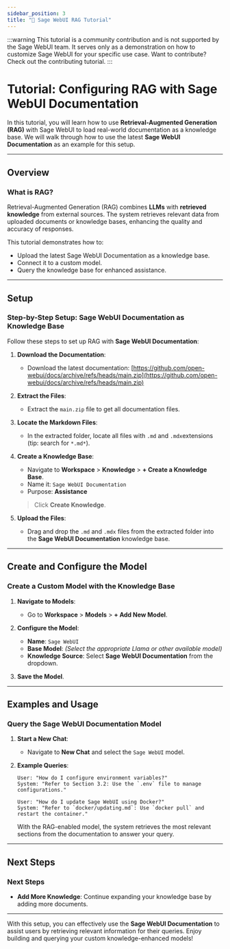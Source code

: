 ```yaml
---
sidebar_position: 3
title: "🔎 Sage WebUI RAG Tutorial"
---
```


:::warning
This tutorial is a community contribution and is not supported by the Sage WebUI team. It serves only as a demonstration on how to customize Sage WebUI for your specific use case. Want to contribute? Check out the contributing tutorial.
:::

# Tutorial: Configuring RAG with Sage WebUI Documentation

In this tutorial, you will learn how to use **Retrieval-Augmented Generation (RAG)** with Sage WebUI to load real-world documentation as a knowledge base. We will walk through how to use the latest **Sage WebUI Documentation** as an example for this setup.

---

## Overview

### What is RAG?

Retrieval-Augmented Generation (RAG) combines **LLMs** with **retrieved knowledge** from external sources. The system retrieves relevant data from uploaded documents or knowledge bases, enhancing the quality and accuracy of responses.

This tutorial demonstrates how to:

- Upload the latest Sage WebUI Documentation as a knowledge base.
- Connect it to a custom model.
- Query the knowledge base for enhanced assistance.

---

## Setup

### Step-by-Step Setup: Sage WebUI Documentation as Knowledge Base

Follow these steps to set up RAG with **Sage WebUI Documentation**:

1. **Download the Documentation**:
   - Download the latest documentation:
     [https://github.com/open-webui/docs/archive/refs/heads/main.zip](https://github.com/open-webui/docs/archive/refs/heads/main.zip)

2. **Extract the Files**:
   - Extract the `main.zip` file to get all documentation files.

3. **Locate the Markdown Files**:
   - In the extracted folder, locate all files with `.md` and `.mdx`extensions (tip: search for `*.md*`).

4. **Create a Knowledge Base**:
   - Navigate to **Workspace** > **Knowledge** > **+ Create a Knowledge Base**.
   - Name it: `Sage WebUI Documentation`
   - Purpose: **Assistance**

   > Click **Create Knowledge**.

5. **Upload the Files**:
   - Drag and drop the `.md` and `.mdx` files from the extracted folder into the **Sage WebUI Documentation** knowledge base.

---

## Create and Configure the Model

### Create a Custom Model with the Knowledge Base

1. **Navigate to Models**:
   - Go to **Workspace** > **Models** > **+ Add New Model**.

2. **Configure the Model**:
   - **Name**: `Sage WebUI`
   - **Base Model**: *(Select the appropriate Llama or other available model)*
   - **Knowledge Source**: Select **Sage WebUI Documentation** from the dropdown.

3. **Save the Model**.

---

## Examples and Usage

### Query the Sage WebUI Documentation Model

1. **Start a New Chat**:
   - Navigate to **New Chat** and select the `Sage WebUI` model.

2. **Example Queries**:

   ```
   User: "How do I configure environment variables?"
   System: "Refer to Section 3.2: Use the `.env` file to manage configurations."
   ```

   ```
   User: "How do I update Sage WebUI using Docker?"
   System: "Refer to `docker/updating.md`: Use `docker pull` and restart the container."
   ```

   With the RAG-enabled model, the system retrieves the most relevant sections from the documentation to answer your query.

---

## Next Steps

### Next Steps

- **Add More Knowledge**: Continue expanding your knowledge base by adding more documents.

---

With this setup, you can effectively use the **Sage WebUI Documentation** to assist users by retrieving relevant information for their queries. Enjoy building and querying your custom knowledge-enhanced models!
